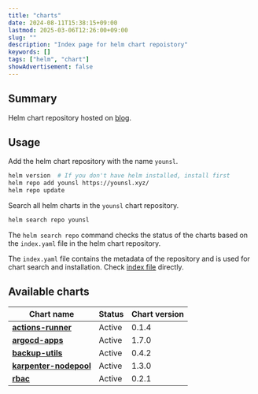 ```yaml
---
title: "charts"
date: 2024-08-11T15:38:15+09:00
lastmod: 2025-03-06T12:26:00+09:00
slug: ""
description: "Index page for helm chart repoistory"
keywords: []
tags: ["helm", "chart"]
showAdvertisement: false
---
```


## Summary

Helm chart repository hosted on [blog](https://github.com/younsl/blog).

## Usage

Add the helm chart repository with the name `younsl`.

```bash
helm version  # If you don't have helm installed, install first
helm repo add younsl https://younsl.xyz/
helm repo update
```

Search all helm charts in the `younsl` chart repository.

```bash
helm search repo younsl
```

The `helm search repo` command checks the status of the charts based on the `index.yaml` file in the helm chart repository.

The `index.yaml` file contains the metadata of the repository and is used for chart search and installation. Check [index file](https://github.com/younsl/blog/blob/main/static/index.yaml) directly.

## Available charts

| Chart name | Status | Chart version |
| ---------- | ------ | ------------- |
| [**actions-runner**][actions-runner] | Active | 0.1.4 |
| [**argocd-apps**][argocd-apps] | Active | 1.7.0 |
| [**backup-utils**][backup-utils] | Active | 0.4.2 |
| [**karpenter-nodepool**][karpenter-nodepool] | Active | 1.3.0 |
| [**rbac**][rbac] | Active | 0.2.1 |

[actions-runner]: https://github.com/younsl/blog/tree/main/content/charts/actions-runner
[argocd-apps]: https://github.com/younsl/blog/tree/main/content/charts/argocd-apps
[backup-utils]: https://github.com/younsl/blog/tree/main/content/charts/backup-utils
[karpenter-nodepool]: https://github.com/younsl/blog/tree/main/content/charts/karpenter-nodepool
[rbac]: https://github.com/younsl/blog/tree/main/content/charts/rbac
